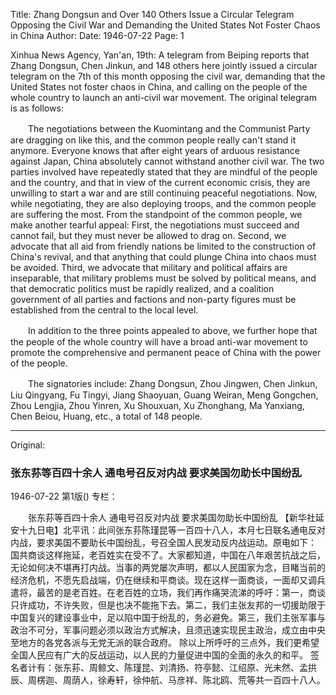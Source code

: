 Title: Zhang Dongsun and Over 140 Others Issue a Circular Telegram Opposing the Civil War and Demanding the United States Not Foster Chaos in China
Author: 
Date: 1946-07-22
Page: 1

Xinhua News Agency, Yan'an, 19th: A telegram from Beiping reports that Zhang Dongsun, Chen Jinkun, and 148 others here jointly issued a circular telegram on the 7th of this month opposing the civil war, demanding that the United States not foster chaos in China, and calling on the people of the whole country to launch an anti-civil war movement. The original telegram is as follows:

　　The negotiations between the Kuomintang and the Communist Party are dragging on like this, and the common people really can't stand it anymore. Everyone knows that after eight years of arduous resistance against Japan, China absolutely cannot withstand another civil war. The two parties involved have repeatedly stated that they are mindful of the people and the country, and that in view of the current economic crisis, they are unwilling to start a war and are still continuing peaceful negotiations. Now, while negotiating, they are also deploying troops, and the common people are suffering the most. From the standpoint of the common people, we make another tearful appeal: First, the negotiations must succeed and cannot fail, but they must never be allowed to drag on. Second, we advocate that all aid from friendly nations be limited to the construction of China's revival, and that anything that could plunge China into chaos must be avoided. Third, we advocate that military and political affairs are inseparable, that military problems must be solved by political means, and that democratic politics must be rapidly realized, and a coalition government of all parties and factions and non-party figures must be established from the central to the local level.

　　In addition to the three points appealed to above, we further hope that the people of the whole country will have a broad anti-war movement to promote the comprehensive and permanent peace of China with the power of the people.

　　The signatories include: Zhang Dongsun, Zhou Jingwen, Chen Jinkun, Liu Qingyang, Fu Tingyi, Jiang Shaoyuan, Guang Weiran, Meng Gongchen, Zhou Lengjia, Zhou Yinren, Xu Shouxuan, Xu Zhonghang, Ma Yanxiang, Chen Beiou, Huang, etc., a total of 148 people.



<hr /> 

Original: 


### 张东荪等百四十余人  通电号召反对内战  要求美国勿助长中国纷乱

1946-07-22
第1版()
专栏：

　　张东荪等百四十余人
    通电号召反对内战
    要求美国勿助长中国纷乱
    【新华社延安十九日电】北平讯：此间张东荪陈瑾昆等一百四十八人，本月七日联名通电反对内战，要求美国不要助长中国纷乱，号召全国人民发动反内战运动。原电如下：
    国共商谈这样拖延，老百姓实在受不了。大家都知道，中国在八年艰苦抗战之后，无论如何决不堪再打内战。当事的两党屡次声明，都以人民国家为念，目睹当前的经济危机，不愿先启战端，仍在继续和平商谈。现在这样一面商谈，一面却又调兵遣将，最苦的是老百姓。在老百姓的立场，我们再作痛哭流涕的呼吁：第一，商谈只许成功，不许失败，但是也决不能拖下去。第二，我们主张友邦的一切援助限于中国复兴的建设事业中，足以陷中国于纷乱的，务必避免。第三，我们主张军事与政治不可分，军事问题必须以政治方式解决，且须迅速实现民主政治，成立由中央至地方的各党各派与无党无派的联合政府。
    除以上所呼吁的三点外，我们更希望全国人民应有广大的反战运动，以人民的力量促进中国的全面的永久的和平。
    签名者计有：张东荪、周鲸文、陈瑾昆、刘清扬、符亭懿、江绍原、光未然、孟拱辰、周楞迦、周荫人，徐寿轩，徐仲航、马彦祥、陈北鸥、荒等共一百四十八人。

